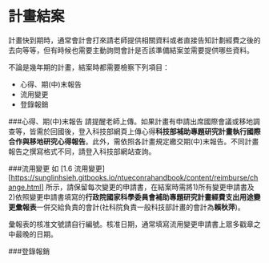 # 計畫結案

計畫快到期時，通常會計會打來請老師提供相關資料或者直接告知計劃經費之後的去向等等，但有時候也需要主動詢問會計是否該準備結案並需要提供哪些資料。

不論是幾年期的計畫，結案時都需要檢察下列項目：
- 心得、期(中)末報告
- 流用變更
- 登錄報銷

###心得、期(中)末報告
請提醒老師上傳。如果計畫有申請出席國際會議或移地調查等，皆需於回國後，登入科技部網頁上傳心得**科技部補助專題研究計畫執行國際合作與移地研究心得報告**。此外，需依照各計畫規定繳交期(中)末報告。不同計畫報告之撰寫格式不同，請登入科技部網站查詢。

###流用變更
如 [1.6 流用變更][https://sunglinhsieh.gitbooks.io/ntueconrahandbook/content/reimburse/change.html] 所示，請保留每次變更的申請書，在結案時需將1)所有變更申請書及2)依照變更申請書填寫的**行政院國家科學委員會補助專題研究計畫經費支出用途變更彙報表**一併交給負責的會計(社科院負責一般科技部計畫的會計為**賴秋萍**)。

彙報表的核准文號請自行編號。核准日期，通常填寫流用變更申請書上眾多戳章之中最晚的日期。

###登錄報銷



